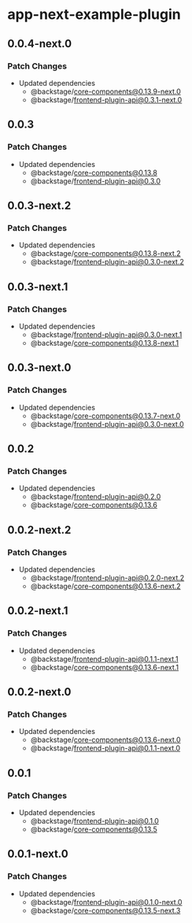 # app-next-example-plugin

## 0.0.4-next.0

### Patch Changes

- Updated dependencies
  - @backstage/core-components@0.13.9-next.0
  - @backstage/frontend-plugin-api@0.3.1-next.0

## 0.0.3

### Patch Changes

- Updated dependencies
  - @backstage/core-components@0.13.8
  - @backstage/frontend-plugin-api@0.3.0

## 0.0.3-next.2

### Patch Changes

- Updated dependencies
  - @backstage/core-components@0.13.8-next.2
  - @backstage/frontend-plugin-api@0.3.0-next.2

## 0.0.3-next.1

### Patch Changes

- Updated dependencies
  - @backstage/frontend-plugin-api@0.3.0-next.1
  - @backstage/core-components@0.13.8-next.1

## 0.0.3-next.0

### Patch Changes

- Updated dependencies
  - @backstage/core-components@0.13.7-next.0
  - @backstage/frontend-plugin-api@0.3.0-next.0

## 0.0.2

### Patch Changes

- Updated dependencies
  - @backstage/frontend-plugin-api@0.2.0
  - @backstage/core-components@0.13.6

## 0.0.2-next.2

### Patch Changes

- Updated dependencies
  - @backstage/frontend-plugin-api@0.2.0-next.2
  - @backstage/core-components@0.13.6-next.2

## 0.0.2-next.1

### Patch Changes

- Updated dependencies
  - @backstage/frontend-plugin-api@0.1.1-next.1
  - @backstage/core-components@0.13.6-next.1

## 0.0.2-next.0

### Patch Changes

- Updated dependencies
  - @backstage/core-components@0.13.6-next.0
  - @backstage/frontend-plugin-api@0.1.1-next.0

## 0.0.1

### Patch Changes

- Updated dependencies
  - @backstage/frontend-plugin-api@0.1.0
  - @backstage/core-components@0.13.5

## 0.0.1-next.0

### Patch Changes

- Updated dependencies
  - @backstage/frontend-plugin-api@0.1.0-next.0
  - @backstage/core-components@0.13.5-next.3

